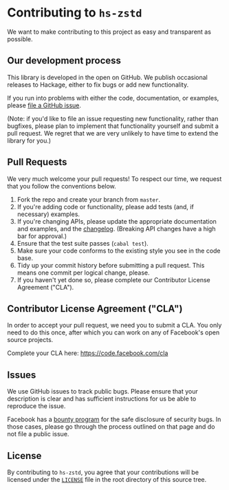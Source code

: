 # Contributing to `hs-zstd`

We want to make contributing to this project as easy and transparent as
possible.

## Our development process

This library is developed in the open on GitHub.  We publish
occasional releases to Hackage, either to fix bugs or add new
functionality.

If you run into problems with either the code, documentation, or
examples, please
[file a GitHub issue](https://github.com/facebookexperimental/hs-zstd/issues).

(Note: if you'd like to file an issue requesting new functionality,
rather than bugfixes, please plan to implement that functionality
yourself and submit a pull request. We regret that we are very
unlikely to have time to extend the library for you.)

## Pull Requests

We very much welcome your pull requests! To respect our time, we
request that you follow the conventions below.

1. Fork the repo and create your branch from `master`.
2. If you're adding code or functionality, please add tests (and, if
   necessary) examples.
3. If you're changing APIs, please update the appropriate
   documentation and examples, and the [changelog](changelog.md).
   (Breaking API changes have a high bar for approval.)
4. Ensure that the test suite passes (`cabal test`).
5. Make sure your code conforms to the existing style you see in the
   code base.
6. Tidy up your commit history before submitting a pull request.  This
   means one commit per logical change, please.
7. If you haven't yet done so, please complete our Contributor License
   Agreement ("CLA").

## Contributor License Agreement ("CLA")

In order to accept your pull request, we need you to submit a CLA. You
only need to do this once, after which you can work on any of
Facebook's open source projects.

Complete your CLA here: <https://code.facebook.com/cla>

## Issues

We use GitHub issues to track public bugs.  Please ensure that your
description is clear and has sufficient instructions for us be able to
reproduce the issue.

Facebook has a [bounty program](https://www.facebook.com/whitehat/)
for the safe disclosure of security bugs. In those cases, please go
through the process outlined on that page and do not file a public
issue.

## License

By contributing to `hs-zstd`, you agree that your contributions will
be licensed under the [`LICENSE`](LICENSE) file in the root directory
of this source tree.
